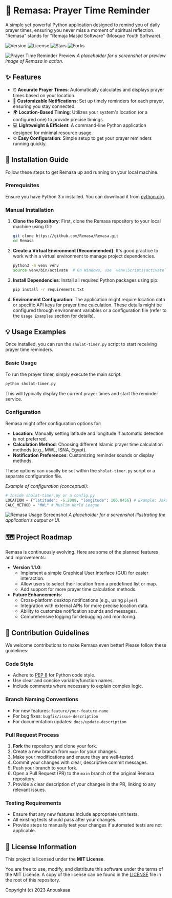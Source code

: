 # 🕌 Remasa: Prayer Time Reminder
A simple yet powerful Python application designed to remind you of daily prayer times, ensuring you never miss a moment of spiritual reflection. "Remasa" stands for "Remaja Masjid Software" (Mosque Youth Software).

![Version](https://img.shields.io/badge/version-1.0.0-blue) ![License](https://img.shields.io/badge/license-MIT%20License-green) ![Stars](https://img.shields.io/github/stars/Remasa/Remasa?style=social) ![Forks](https://img.shields.io/github/forks/Remasa/Remasa?style=social)

![Prayer Time Reminder Preview](/assets/preview_example.png)
_A placeholder for a screenshot or preview image of Remasa in action._


## ✨ Features

*   ⏰ **Accurate Prayer Times**: Automatically calculates and displays prayer times based on your location.
*   🔔 **Customizable Notifications**: Set up timely reminders for each prayer, ensuring you stay connected.
*   🌍 **Location-Based Timing**: Utilizes your system's location (or a configured one) to provide precise timings.
*   💻 **Lightweight & Efficient**: A command-line Python application designed for minimal resource usage.
*   ⚙️ **Easy Configuration**: Simple setup to get your prayer reminders running quickly.


## 🚀 Installation Guide

Follow these steps to get Remasa up and running on your local machine.

### Prerequisites

Ensure you have Python 3.x installed. You can download it from [python.org](https://www.python.org/downloads/).

### Manual Installation

1.  **Clone the Repository**:
    First, clone the Remasa repository to your local machine using Git:
    ```bash
    git clone https://github.com/Remasa/Remasa.git
    cd Remasa
    ```

2.  **Create a Virtual Environment (Recommended)**:
    It's good practice to work within a virtual environment to manage project dependencies.
    ```bash
    python3 -m venv venv
    source venv/bin/activate  # On Windows, use `venv\Scripts\activate`
    ```

3.  **Install Dependencies**:
    Install all required Python packages using pip:
    ```bash
    pip install -r requirements.txt
    ```

4.  **Environment Configuration**:
    The application might require location data or specific API keys for prayer time calculation. These details might be configured through environment variables or a configuration file (refer to the `Usage Examples` section for details).


## 💡 Usage Examples

Once installed, you can run the `sholat-timer.py` script to start receiving prayer time reminders.

### Basic Usage

To run the prayer timer, simply execute the main script:

```bash
python sholat-timer.py
```

This will typically display the current prayer times and start the reminder service.

### Configuration

Remasa might offer configuration options for:
*   **Location**: Manually setting latitude and longitude if automatic detection is not preferred.
*   **Calculation Method**: Choosing different Islamic prayer time calculation methods (e.g., MWL, ISNA, Egypt).
*   **Notification Preferences**: Customizing reminder sounds or display methods.

These options can usually be set within the `sholat-timer.py` script or a separate configuration file.

_Example of configuration (conceptual):_
```python
# Inside sholat-timer.py or a config.py
LOCATION = {"latitude": -6.2088, "longitude": 106.8456} # Example: Jakarta
CALC_METHOD = "MWL" # Muslim World League
```

![Remasa Usage Screenshot](/assets/usage_screenshot_placeholder.png)
_A placeholder for a screenshot illustrating the application's output or UI._


## 🗺️ Project Roadmap

Remasa is continuously evolving. Here are some of the planned features and improvements:

*   **Version 1.1.0**:
    *   Implement a simple Graphical User Interface (GUI) for easier interaction.
    *   Allow users to select their location from a predefined list or map.
    *   Add support for more prayer time calculation methods.
*   **Future Enhancements**:
    *   Cross-platform desktop notifications (e.g., using `plyer`).
    *   Integration with external APIs for more precise location data.
    *   Ability to customize notification sounds and messages.
    *   Comprehensive logging for debugging and monitoring.


## 🤝 Contribution Guidelines

We welcome contributions to make Remasa even better! Please follow these guidelines:

### Code Style

*   Adhere to [PEP 8](https://www.python.org/dev/peps/pep-0008/) for Python code style.
*   Use clear and concise variable/function names.
*   Include comments where necessary to explain complex logic.

### Branch Naming Conventions

*   For new features: `feature/your-feature-name`
*   For bug fixes: `bugfix/issue-description`
*   For documentation updates: `docs/update-description`

### Pull Request Process

1.  **Fork** the repository and clone your fork.
2.  Create a new branch from `main` for your changes.
3.  Make your modifications and ensure they are well-tested.
4.  Commit your changes with clear, descriptive commit messages.
5.  Push your branch to your fork.
6.  Open a Pull Request (PR) to the `main` branch of the original Remasa repository.
7.  Provide a clear description of your changes in the PR, linking to any relevant issues.

### Testing Requirements

*   Ensure that any new features include appropriate unit tests.
*   All existing tests should pass after your changes.
*   Provide steps to manually test your changes if automated tests are not applicable.


## 📄 License Information

This project is licensed under the **MIT License**.

You are free to use, modify, and distribute this software under the terms of the MIT License. A copy of the license can be found in the [LICENSE](LICENSE) file in the root of this repository.

Copyright (c) 2023 Anouskaaa